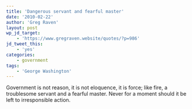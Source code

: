```yaml
---
title: 'Dangerous servant and fearful master'
date: '2010-02-22'
author: 'Greg Raven'
layout: post
wp_jd_target:
    - 'https://www.gregraven.website/quotes/?p=986'
jd_tweet_this:
    - 'yes'
categories:
    - government
tags:
    - 'George Washington'
---
```


Government is not reason, it is not eloquence, it is force; like fire, a troublesome servant and a fearful master. Never for a moment should it be left to irresponsible action.
